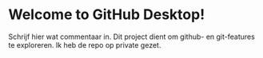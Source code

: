 # Welcome to GitHub Desktop!

Schrijf hier wat commentaar in. Dit project dient om github- en git-features te exploreren. Ik heb de repo op private gezet.

